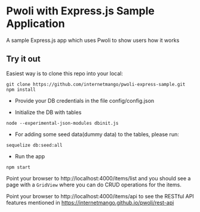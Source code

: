 # Pwoli with Express.js Sample Application

A sample Express.js app which uses Pwoli to show users how it works

## Try it out

Easiest way is to clone this repo into your local:

```
git clone https://github.com/internetmango/pwoli-express-sample.git
npm install
```

- Provide your DB credentials in the file config/config.json

- Initialize the DB with tables

```
node --experimental-json-modules dbinit.js
```
- For adding some seed data(dummy data) to the tables, please run:

```
sequelize db:seed:all
```
- Run the app
```
npm start
```

Point your browser to http://localhost:4000/items/list and you should see a page with a `GridView` where you can do CRUD operations for the items.

Point your browser to http://localhost:4000/items/api to see the RESTful API features mentioned in https://internetmango.github.io/pwoli/rest-api

